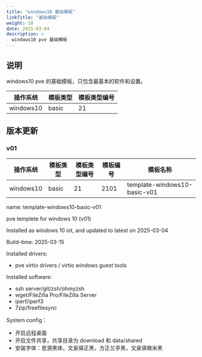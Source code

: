 ```yaml
---
title: "windows10 基础模板"
linkTitle: "基础模板"
weight: 10
date: 2025-03-04
description: >
  windows10 pve 基础模板
---
```


## 说明

windows10 pve 的基础模板，只包含最基本的软件和设置。

| 操作系统 | 模板类型 | 模板类型编号 |  
| -------- | -------- | -------- | 
| windows10 | basic | 21 | 

## 版本更新

### v01

| 操作系统 | 模板类型 | 模板类型编号 |  模板编号 | 模板名称 | 
| -------- | -------- | -------- | -------- | -------- | 
| windows10 | basic | 21 | 2101 | template-windows10-basic-v01 | 

name: template-windows10-basic-v01

pve templete for windows 10 (v01)

Installed as windows 10 iot, and updated to latest on 2025-03-04

Build-time: 2025-03-15

Installed drivers:

- pve virtio drivers / virtio windows guest tools

Installed software:

- ssh server/git/zsh/ohmyzsh
- wget/FileZilla Pro/FileZilla Server
- iperf/iperf3
- 7zip/freefilesync


System config：

- 开启远程桌面
- 开启文件共享，共享目录为 download 和 data/shared
- 安装字体：思源黑体，文泉驿正黑，方正兰亭黑，文泉驿微米黑




